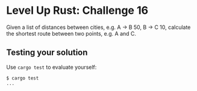 # Level Up Rust: Challenge 16

Given a list of distances between cities, e.g. A -> B 50, B -> C 10,
calculate the shortest route between two points, e.g. A and C.

## Testing your solution

Use `cargo test` to evaluate yourself:

```console
$ cargo test
...
```

